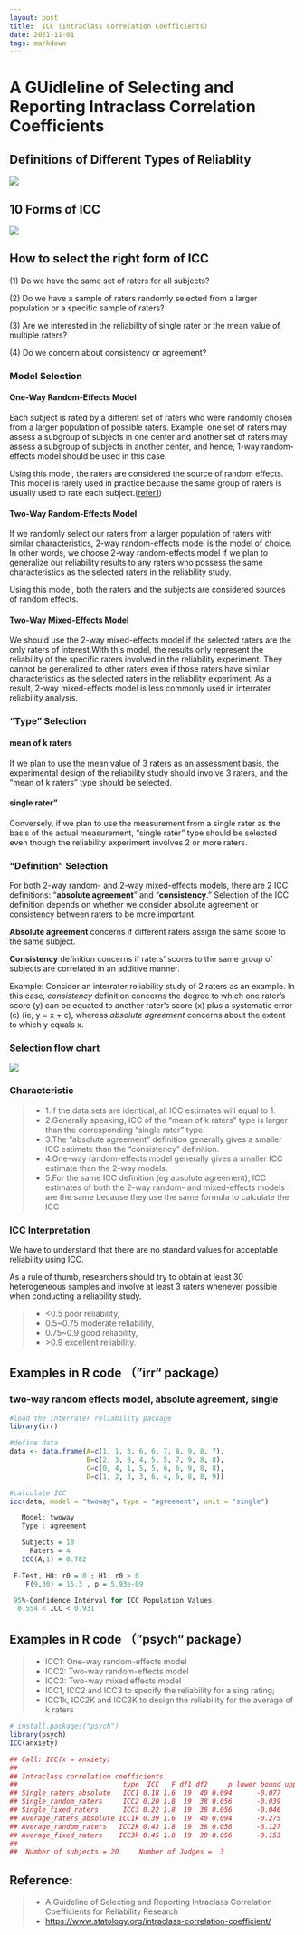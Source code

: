 ```yaml
---
layout: post
title:  ICC (Intraclass Correlation Coefficients) 
date: 2021-11-01
tags: markdown    
---
```


# A GUidleline of Selecting and Reporting Intraclass Correlation Coefficients
## Definitions of Different Types of Reliablity
![](/images/blog/ICC_definition.png)
## 10 Forms of ICC
![](/images/blog/10forms.png)
## How to select the right form of ICC
(1) Do we have the same set of raters for all subjects? 

(2) Do we have a sample of raters randomly selected from a larger population or a specific sample of raters? 

(3) Are we interested in the reliability of single rater or the mean value of multiple raters? 

(4) Do we concern about consistency or agreement?
### Model Selection
#### One-Way Random-Effects Model
Each subject is rated by a different set of raters who were randomly chosen from a larger population of possible raters. Example: one set of raters may assess a subgroup of subjects in one center and another set of raters may assess a subgroup of subjects in another center, and hence, 1-way random-effects model should be used in this case.

Using this model, the raters are considered the source of random effects. This model is rarely used in practice because the same group of raters is usually used to rate each subject.([refer1](https://www.statology.org/intraclass-correlation-coefficient/))
#### Two-Way Random-Effects Model
If we randomly select our raters from a larger population of raters with similar characteristics, 2-way random-effects model is the model of choice. In other words, we choose 2-way random-effects model if we plan to generalize our reliability results to any raters who possess the same characteristics as the selected raters in the reliability study.

Using this model, both the raters and the subjects are considered sources of random effects.

#### Two-Way Mixed-Effects Model
We should use the 2-way mixed-effects model if the selected raters are the only raters of interest.With this model, the results only represent the reliability of the specific raters involved in the reliability experiment. They cannot be generalized to other raters even if those raters have similar characteristics as the selected raters in the reliability experiment. As a result, 2-way mixed-effects model is less commonly used in interrater reliability analysis.



### “Type” Selection
#### mean of k raters
If we plan to use the mean value of 3 raters as an assessment basis, the experimental design of the reliability study should involve 3 raters, and the “mean of k raters” type should be selected.
#### single rater”
Conversely, if we plan to use the measurement from a single rater as the basis of the actual measurement, “single rater” type should be selected even though the reliability experiment involves 2 or more raters.

### “Definition” Selection
For both 2-way random- and 2-way mixed-effects models, there are 2 ICC definitions: “**absolute agreement**” and “**consistency**.” Selection of the ICC definition depends on whether we consider absolute agreement or consistency between raters to be more important.

**Absolute agreement** concerns if different raters assign the same score to the same subject.

**Consistency** definition concerns if raters’ scores to the same group of subjects are correlated in an additive manner.

Example:
Consider an interrater reliability study of 2 raters as an example. In this case, *consistency* definition concerns the degree to which one rater’s score (y) can be equated to another rater’s score (x) plus a systematic error (c) (ie, y = x + c), whereas *absolute agreement* concerns about the extent to which y equals x.

### Selection flow chart
![](/images/blog/flowchart.png)

### Characteristic
>* 1.If the data sets are identical, all ICC estimates will equal to 1.
>* 2.Generally speaking, ICC of the “mean of k raters” type is larger than the corresponding “single rater” type.
>* 3.The “absolute agreement” definition generally gives a smaller ICC estimate than the “consistency” definition.
>* 4.One-way random-effects model generally gives a smaller ICC estimate than the 2-way models.
>* 5.For the same ICC definition (eg absolute agreement), ICC estimates of both the 2-way random- and mixed-effects models are the same because they use the same formula to calculate the ICC


### ICC Interpretation
We have to understand that there are no standard values for acceptable reliability using ICC.

As a rule of thumb, researchers should try to obtain at least 30 heterogeneous samples and involve at least 3 raters whenever possible when conducting a reliability study.

>* <0.5 poor reliability,
>* 0.5~0.75 moderate reliability,
>* 0.75~0.9 good reliability,
>* \>0.9 excellent reliability.

## Examples in R code （”irr“ package）
### two-way random effects model, absolute agreement, single

```R
#load the interrater reliability package
library(irr)

#define data
data <- data.frame(A=c(1, 1, 3, 6, 6, 7, 8, 9, 8, 7),
                   B=c(2, 3, 8, 4, 5, 5, 7, 9, 8, 8),
                   C=c(0, 4, 1, 5, 5, 6, 6, 9, 8, 8),
                   D=c(1, 2, 3, 3, 6, 4, 6, 8, 8, 9))

#calculate ICC
icc(data, model = "twoway", type = "agreement", unit = "single")

   Model: twoway 
   Type : agreement 

   Subjects = 10 
     Raters = 4 
   ICC(A,1) = 0.782

 F-Test, H0: r0 = 0 ; H1: r0 > 0 
    F(9,30) = 15.3 , p = 5.93e-09 

 95%-Confidence Interval for ICC Population Values:
  0.554 < ICC < 0.931
```

## Examples in R code （”psych“ package）
>* ICC1: One-way random-effects model
>* ICC2: Two-way random-effects model
>* ICC3: Two-way mixed effects model
>* ICC1, ICC2 and ICC3 to specify the reliability for a sing rating;
>* ICC1k, ICC2K and ICC3K to design the reliability for the average of k raters

```R
# install.packages("psych")
library(psych)
ICC(anxiety)

## Call: ICC(x = anxiety)
## 
## Intraclass correlation coefficients 
##                          type  ICC   F df1 df2     p lower bound upper bound
## Single_raters_absolute   ICC1 0.18 1.6  19  40 0.094      -0.077        0.48
## Single_random_raters     ICC2 0.20 1.8  19  38 0.056      -0.039        0.49
## Single_fixed_raters      ICC3 0.22 1.8  19  38 0.056      -0.046        0.52
## Average_raters_absolute ICC1k 0.39 1.6  19  40 0.094      -0.275        0.74
## Average_random_raters   ICC2k 0.43 1.8  19  38 0.056      -0.127        0.75
## Average_fixed_raters    ICC3k 0.45 1.8  19  38 0.056      -0.153        0.77
## 
##  Number of subjects = 20     Number of Judges =  3

```

## Reference:
>* A Guideline of Selecting and Reporting Intraclass Correlation Coefficients for Reliability Research
>* https://www.statology.org/intraclass-correlation-coefficient/
